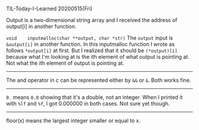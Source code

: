 TIL-Today-I-Learned 20200515(Fri)

Output is a two-dimensional string array and I received the address of output[i] in another function.

`void    inputmalloc(char **output, char *str)`
The `output` input is `&output[i]` in another function.
In this inputmalloc function I wrote as follows `*output[i]` at first.
But I realized that it should be `(*output)[i]`
because what I'm looking at is the ith element of what output is pointing at.
Not what the ith element of output is pointing at.


---

The and operator in c can be represented either by `&&` or `&`. Both works fine.

---

`0.` means `0.0` showing that it's a double, not an integer.
When I printed it with `%lf` and `%f`, I got 0.000000 in both cases.
Not sure yet though.

---

floor(x) means the largest integer smaller or equal to x.

